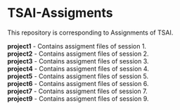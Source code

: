 # TSAI-Assigments
This repository is corresponding to Assignments of TSAI.

**project1** - Contains assigment files of session 1.\
**project2** - Contains assigment files of session 2.\
**project3** - Contains assigment files of session 3.\
**project4** - Contains assigment files of session 4.\
**project5** - Contains assigment files of session 5.\
**project6** - Contains assigment files of session 6.\
**project7** - Contains assigment files of session 7.\
**project9** - Contains assigment files of session 9.
